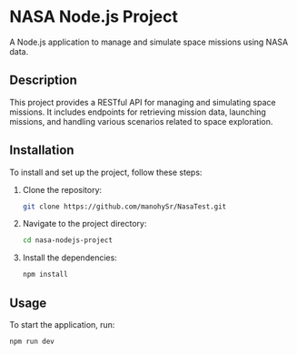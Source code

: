 # NASA Node.js Project

A Node.js application to manage and simulate space missions using NASA data.

## Description

This project provides a RESTful API for managing and simulating space missions. It includes endpoints for retrieving mission data, launching missions, and handling various scenarios related to space exploration.

## Installation

To install and set up the project, follow these steps:

1. Clone the repository:
    ```bash
    git clone https://github.com/manohySr/NasaTest.git
    ```

2. Navigate to the project directory:
    ```bash
    cd nasa-nodejs-project
    ```

3. Install the dependencies:
    ```bash
    npm install
    ```

## Usage

To start the application, run:
```bash
npm run dev

